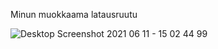 Minun muokkaama latausruutu

![Desktop Screenshot 2021 06 11 - 15 02 44 99](https://user-images.githubusercontent.com/85369878/121684955-0a4cb000-cac8-11eb-9ace-d4124ac05fca.png)
